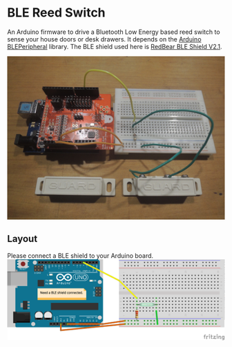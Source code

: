# BLE Reed Switch
An Arduino firmware to drive a Bluetooth Low Energy based reed switch to sense your house doors or desk drawers. It depends on the [Arduino BLEPeripheral][arduino-bleperipheral] library. The BLE shield used here is [RedBear BLE Shield V2.1][redbear-ble-shield].

![Device](./images/device.jpg)

## Layout
Please connect a BLE shield to your Arduino board.
![Layout](./images/layout.png)

[arduino-bleperipheral]: https://github.com/sandeepmistry/arduino-BLEPeripheral
[redbear-ble-shield]: http://redbearlab.com/bleshield
